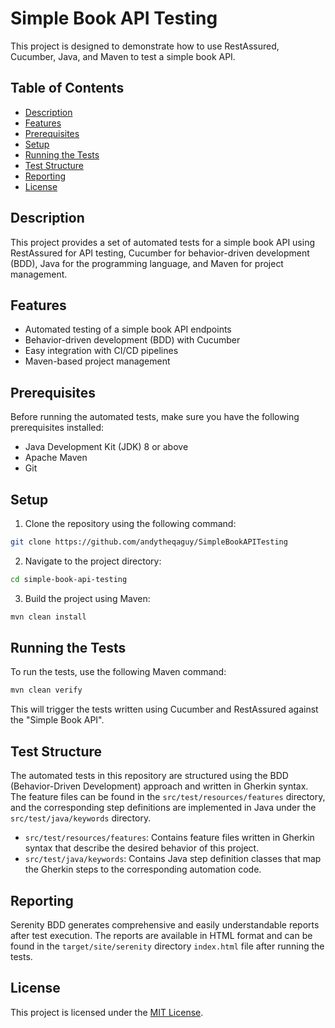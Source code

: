 # Simple Book API Testing

This project is designed to demonstrate how to use RestAssured, Cucumber, Java, and Maven to test a simple book API.

## Table of Contents

- [Description](#description)
- [Features](#features)
- [Prerequisites](#prerequisites)
- [Setup](#setup)
- [Running the Tests](#running-the-tests)
- [Test Structure](#test-structure)
- [Reporting](#reporting)
- [License](#license)

## Description

This project provides a set of automated tests for a simple book API using RestAssured for API testing, Cucumber for behavior-driven development (BDD), Java for the programming language, and Maven for project management.

## Features

- Automated testing of a simple book API endpoints
- Behavior-driven development (BDD) with Cucumber
- Easy integration with CI/CD pipelines
- Maven-based project management

## Prerequisites

Before running the automated tests, make sure you have the following prerequisites installed:

- Java Development Kit (JDK) 8 or above
- Apache Maven
- Git

## Setup

1. Clone the repository using the following command:
```bash
git clone https://github.com/andytheqaguy/SimpleBookAPITesting
```
2. Navigate to the project directory:
```bash
cd simple-book-api-testing
```
3. Build the project using Maven:

```bash
mvn clean install
```

## Running the Tests

To run the tests, use the following Maven command:
```bash
mvn clean verify
```
This will trigger the tests written using Cucumber and RestAssured against the "Simple Book API".

## Test Structure

The automated tests in this repository are structured using the BDD (Behavior-Driven Development) approach and written in Gherkin syntax. The feature files can be found in the `src/test/resources/features` directory, and the corresponding step definitions are implemented in Java under the `src/test/java/keywords` directory.

- `src/test/resources/features`: Contains feature files written in Gherkin syntax that describe the desired behavior of this project.
- `src/test/java/keywords`: Contains Java step definition classes that map the Gherkin steps to the corresponding automation code.

## Reporting

Serenity BDD generates comprehensive and easily understandable reports after test execution. The reports are available in HTML format and can be found in the `target/site/serenity` directory `index.html` file after running the tests.

## License

This project is licensed under the [MIT License](LICENSE).
